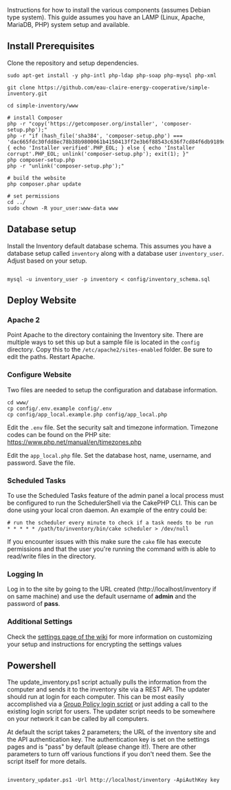 Instructions for how to install the various components (assumes Debian type system). This guide assumes you have an LAMP (Linux, Apache, MariaDB, PHP) system setup and available.

## Install Prerequisites

Clone the repository and setup dependencies.

```
sudo apt-get install -y php-intl php-ldap php-soap php-mysql php-xml

git clone https://github.com/eau-claire-energy-cooperative/simple-inventory.git

cd simple-inventory/www

# install Composer
php -r "copy('https://getcomposer.org/installer', 'composer-setup.php');"
php -r "if (hash_file('sha384', 'composer-setup.php') === 'dac665fdc30fdd8ec78b38b9800061b4150413ff2e3b6f88543c636f7cd84f6db9189d43a81e5503cda447da73c7e5b6') { echo 'Installer verified'.PHP_EOL; } else { echo 'Installer corrupt'.PHP_EOL; unlink('composer-setup.php'); exit(1); }"
php composer-setup.php
php -r "unlink('composer-setup.php');"

# build the website
php composer.phar update

# set permissions
cd ../
sudo chown -R your_user:www-data www

```

## Database setup

Install the Inventory default database schema. This assumes you have a database setup called `inventory` along with a database user `inventory_user`. Adjust based on your setup.

```

mysql -u inventory_user -p inventory < config/inventory_schema.sql

```

## Deploy Website

### Apache 2

Point Apache to the directory containing the Inventory site. There are multiple ways to set this up but a sample file is located in the `config` directory. Copy this to the `/etc/apache2/sites-enabled` folder. Be sure to edit the paths. Restart Apache.

### Configure Website

Two files are needed to setup the configuration and database information.

```
cd www/
cp config/.env.example config/.env
cp config/app_local.example.php config/app_local.php
```

Edit the `.env` file. Set the security salt and timezone information. Timezone codes can be found on the PHP site: https://www.php.net/manual/en/timezones.php

Edit the `app_local.php` file. Set the database host, name, username, and password. Save the file.

### Scheduled Tasks

To use the Scheduled Tasks feature of the admin panel a local process must be configured to run the SchedulerShell via the CakePHP CLI. This can be done using your local cron daemon. An example of the entry could be:

```
# run the scheduler every minute to check if a task needs to be run
* * * * * /path/to/inventory/bin/cake scheduler > /dev/null

```

If you encounter issues with this make sure the `cake` file has execute permissions and that the user you're running the command with is able to read/write files in the directory.

### Logging In

Log in to the site by going to the URL created (http://localhost/inventory if on same machine) and use the default username of __admin__ and the password of __pass__.

### Additional Settings

Check the [settings page of the wiki](https://github.com/eau-claire-energy-cooperative/simple-inventory/wiki/Settings) for more information on customizing your setup and instructions for encrypting the settings values

## Powershell

The update_inventory.ps1 script actually pulls the information from the computer and sends it to the inventory site via a REST API. The updater should run at login for each computer. This can be most easily accomplished via a [Group Policy login script](https://github.com/eau-claire-energy-cooperative/simple-inventory/wiki/Updater-Script-via-Group-Policy) or just adding a call to the existing login script for users. The updater script needs to be somewhere on your network it can be called by all computers.

At default the script takes 2 parameters; the URL of the inventory site and the API authentication key. The authentication key is set on the settings pages and is "pass" by default (please change it!). There are other parameters to turn off various functions if you don't need them. See the script itself for more details.

```

inventory_updater.ps1 -Url http://localhost/inventory -ApiAuthKey key

```
